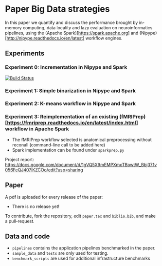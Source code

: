 # Paper Big Data strategies

In this paper we quantify and discuss the performance brought by 
in-memory computing, data locality and lazy evaluation on 
neuroinformatics pipelines, using the (Apache 
Spark)[https://spark.apache.org] and 
(Nipype)[http://nipype.readthedocs.io/en/latest] workflow engines.

## Experiments

### Experiment 0: Incrementation in Nipype and Spark
[![Build Status](https://travis-ci.org/ValHayot/SOEN691-project.svg?branch=experiment0)](https://travis-ci.org/ValHayot/SOEN691-project)

### Experiment 1: Simple binarization in Nipype and Spark
### Experiment 2: K-means workflow in Nipype and Spark
### Experiment 3: Reimplementation of an existing (fMRIPrep)[https://fmriprep.readthedocs.io/en/latest/index.html] workflow in Apache Spark
- The fMRIPrep workflow selected is anatomical preprocessing without reconall (command-line call to be added here)
- Spark implementation can be found under `sparkprep.py`

Project report: https://docs.google.com/document/d/1gVQ5X9mEMPXmoTBowtW_Bbj371v056FeQJ407lKZCOo/edit?usp=sharing

## Paper 

A pdf is uploaded for every release of the paper:
* There is no release yet!

To contribute, fork the repository, edit ```paper.tex``` and 
```biblio.bib```, and make a pull-request. 

## Data and code

* `pipelines` contains the application pipelines benchmarked in the paper.
* `sample_data` and `tests` are only used for testing.
* `benchmark_scripts` are used for additional infrastructure benchmarks
